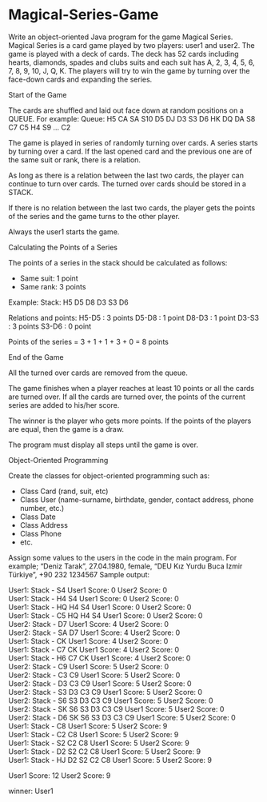 # Magical-Series-Game
Write an object-oriented Java program for the game Magical Series.   Magical Series is a card game played by two players: user1 and user2.   The game is played with a deck of cards. The deck has 52 cards including hearts, diamonds, spades and clubs suits and each suit has A, 2, 3, 4, 5, 6, 7, 8, 9, 10, J, Q, K. The players will try to win the game by turning over the face-down cards and expanding the series. 

Start of the Game

The cards are shuffled and laid out face down at random positions on a QUEUE.
For example: 
Queue: H5 CA SA S10 D5 DJ D3 S3 D6 HK DQ DA S8 C7 C5 H4 S9 ... C2 

The game is played in series of randomly turning over cards. A series starts by turning over a card. If the last opened card and the previous one are of the same suit or rank, there is a relation. 

As long as there is a relation between the last two cards, the player can continue to turn over cards. The turned over cards should be stored in a STACK. 

If there is no relation between the last two cards, the player gets the points of the series and the game turns to the other player.  

Always the user1 starts the game. 


Calculating the Points of a Series

The points of a series in the stack should be calculated as follows: 
- Same suit: 1 point
- Same rank: 3 points

Example: 
Stack: H5 D5 D8 D3 S3 D6

Relations and points:
H5-D5 : 3 points
D5-D8 : 1 point
D8-D3 : 1 point
D3-S3 : 3 points
S3-D6 : 0 point

Points of the series = 3 + 1 + 1 + 3 + 0 = 8 points


End of the Game 

All the turned over cards are removed from the queue. 

The game finishes when a player reaches at least 10 points or all the cards are turned over. If all the cards are turned over, the points of the current series are added to his/her score.

The winner is the player who gets more points. If the points of the players are equal, then the game is a draw.

The program must display all steps until the game is over. 


Object-Oriented Programming

Create the classes for object-oriented programming such as: 
- Class Card      (rand, suit, etc)
- Class User      (name-surname, birthdate, gender, contact address, phone number, etc.)
- Class Date
- Class Address 
- Class Phone
- etc.  

Assign some values to the users in the code in the main program.
For example; “Deniz Tarak”, 27.04.1980, female, “DEU Kız Yurdu Buca Izmir Türkiye”, +90 232 1234567 
Sample output:

User1:   Stack -  S4                                                                                       User1 Score: 0        User2 Score: 0                                      
User1:   Stack -  H4 S4                                                                                 User1 Score: 0        User2 Score: 0                                      
User1:   Stack -  HQ H4 S4                                                                           User1 Score: 0        User2 Score: 0                                       
User1:   Stack -  C5 HQ H4 S4                                                                     User1 Score: 0        User2 Score: 0                                       
User2:   Stack -  D7                                                                                       User1 Score: 4        User2 Score: 0                                       
User2:   Stack -  SA D7                                                                                 User1 Score: 4        User2 Score: 0                                       
User1:   Stack -  CK                                                                                       User1 Score: 4        User2 Score: 0      
User1:   Stack -  C7 CK                                                                                  User1 Score: 4        User2 Score: 0                                       
User1:   Stack -  H6 C7 CK                                                                            User1 Score: 4        User2 Score: 0                                       
User2:   Stack -  C9                                                                                       User1 Score: 5        User2 Score: 0                                       
User2:   Stack -  C3 C9                                                                                  User1 Score: 5        User2 Score: 0                                       
User2:   Stack -  D3 C3 C9                                                                            User1 Score: 5        User2 Score: 0                                       
User2:   Stack -  S3 D3 C3 C9                                                                       User1 Score: 5        User2 Score: 0                                       
User2:   Stack -  S6 S3 D3 C3 C9                                                                 User1 Score: 5        User2 Score: 0                                       
User2:   Stack -  SK S6 S3 D3 C3 C9                                                             User1 Score: 5        User2 Score: 0                                       
User2:   Stack -  D6 SK S6 S3 D3 C3 C9                                                       User1 Score: 5        User2 Score: 0                                       
User1:   Stack -  C8                                                                                       User1 Score: 5        User2 Score: 9      
User1:   Stack -  C2 C8                                                                                  User1 Score: 5        User2 Score: 9                                       
User1:   Stack -  S2 C2 C8                                                                            User1 Score: 5        User2 Score: 9                                       
User1:   Stack -  D2 S2 C2 C8                                                                      User1 Score: 5        User2 Score: 9                                       
User1:   Stack -  HJ D2 S2 C2 C8                                                                  User1 Score: 5        User2 Score: 9                                       
                                 
User1 Score: 12
User2 Score: 9                                        

winner: User1


